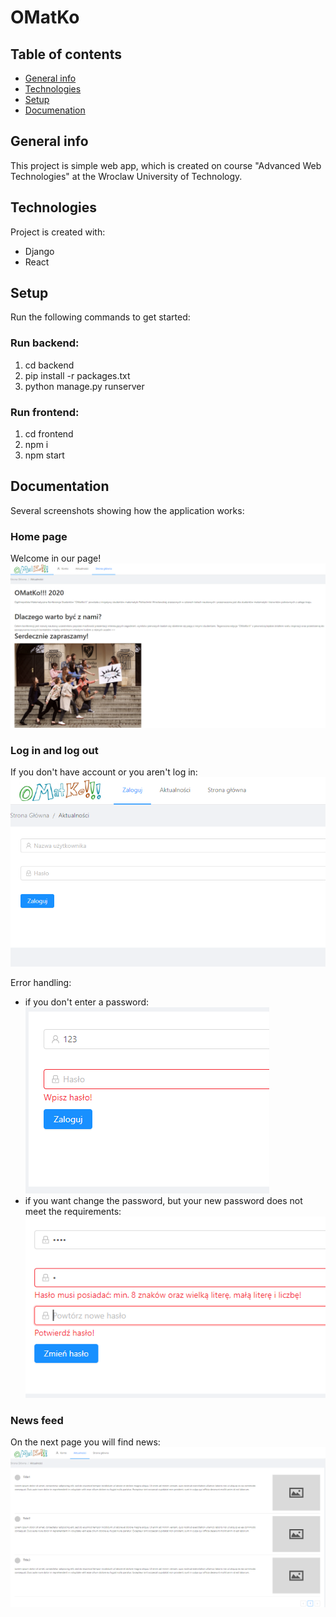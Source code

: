 # OMatKo

## Table of contents
* [General info](#general-info)
* [Technologies](#technologies)
* [Setup](#setup)
* [Documenation](#doc)

## General info
This project is simple web app, which is created on course "Advanced Web Technologies" at the Wroclaw University of Technology.
	
## Technologies
Project is created with:
* Django
* React
	
## Setup
Run the following commands to get started:

### Run backend:
1. cd backend
2. pip install -r packages.txt
3. python manage.py runserver

### Run frontend:
1. cd frontend
2. npm i
3. npm start

## Documentation
Several screenshots showing how the application works:

### Home page
Welcome in our page!
![Main page](./images/main.PNG)

### Log in and log out
If you don't have account or you aren't log in:
![Log in](./images/log_in.PNG)

Error handling:

* if you don't enter a password:
![Log in](./images/error1.PNG)
* if you want change the password, but your new password does not meet the requirements:
![Log in](./images/error2.PNG)


### News feed
On the next page you will find news:
![Some News](./images/news.PNG)

